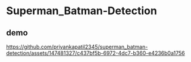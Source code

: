 # Superman_Batman-Detection

## demo




https://github.com/priyankapatil2345/superman_batman-detection/assets/147481327/c437bf5b-6972-4dc7-b360-e4236b0a1756

